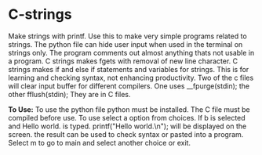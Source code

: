 # C-strings
Make strings with printf.
Use this to make very simple programs related to strings.
The python file can hide user input when used in the terminal on strings only.
The program comments out almost anything thats not usable in a program.
C strings  makes fgets with removal of new line character.
C strings makes if and else if statements and variables for strings.
This is for learning and checking syntax, not enhancing productivity.
Two of the c files will clear input buffer for different compilers.
One uses __fpurge(stdin); the other fflush(stdin); They are in C files.

**To Use:**
To use the python file python must be installed. The C file must be compiled
before use.
To use select a option from choices. If b is selected and Hello world. is typed.
printf("Hello world.\n"); will be displayed on the screen.
the result can be used to check syntax or pasted into a program.
Select m to go to main and select another choice or exit.
